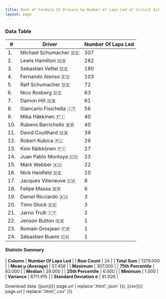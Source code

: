 ```yaml
---
title: Rank of Formula 1® Drivers by Number of Laps Led at Circuit Gilles Villeneuve
layout: page
---
```


<canvas id="chart" width="400" height="180"></canvas>
<script>
var data = {
    "datasets": [
        {
            "backgroundColor": [
                "#9C8E8D",
                "#9C8E8D",
                "#9C8E8D",
                "#9C8E8D",
                "#9C8E8D",
                "#9C8E8D",
                "#9C8E8D",
                "#9C8E8D",
                "#9C8E8D",
                "#9C8E8D",
                "#9C8E8D",
                "#9C8E8D",
                "#9C8E8D",
                "#9C8E8D",
                "#9C8E8D",
                "#9C8E8D",
                "#9C8E8D",
                "#9C8E8D",
                "#9C8E8D",
                "#9C8E8D",
                "#9C8E8D",
                "#9C8E8D",
                "#9C8E8D",
                "#9C8E8D"
            ],
            "borderColor": [
                "#1D181E",
                "#1D181E",
                "#1D181E",
                "#1D181E",
                "#1D181E",
                "#1D181E",
                "#1D181E",
                "#1D181E",
                "#1D181E",
                "#1D181E",
                "#1D181E",
                "#1D181E",
                "#1D181E",
                "#1D181E",
                "#1D181E",
                "#1D181E",
                "#1D181E",
                "#1D181E",
                "#1D181E",
                "#1D181E",
                "#1D181E",
                "#1D181E",
                "#1D181E",
                "#1D181E"
            ],
            "borderWidth": 1,
            "data": [
                307.0,
                282.0,
                180.0,
                103.0,
                72.0,
                63.0,
                61.0,
                56.0,
                40.0,
                40.0,
                39.0,
                29.0,
                27.0,
                23.0,
                22.0,
                10.0,
                8.0,
                6.0,
                3.0,
                3.0,
                2.0,
                1.0,
                1.0,
                1.0
            ],
            "label": "Number Of Laps Led"
        }
    ],
    "labels": [
        "Michael Schumacher",
        "Lewis Hamilton",
        "Sebastian Vettel",
        "Fernando Alonso",
        "Ralf Schumacher",
        "Nico Rosberg",
        "Damon Hill",
        "Giancarlo Fisichella",
        "Mika Häkkinen",
        "Rubens Barrichello",
        "David Coulthard",
        "Robert Kubica",
        "Kimi Räikkönen",
        "Juan Pablo Montoya",
        "Mark Webber",
        "Nick Heidfeld",
        "Jacques Villeneuve",
        "Felipe Massa",
        "Daniel Ricciardo",
        "Timo Glock",
        "Jarno Trulli",
        "Jenson Button",
        "Romain Grosjean",
        "Sébastien Buemi"
    ]
};
var options = {
  legend: {
    display: false
  },
  scales: {
    xAxes: [{
      ticks: {
        beginAtZero: true,
        maxRotation: 180,
        display: window.innerWidth > 800
      }
    }],
    yAxes: [{
      ticks: {
        beginAtZero: true
      }
    }]
  },
  onResize: function(chart, size) {
    chart.options.scales.xAxes[0].ticks.display = size.width > 800;
  }
};
var chart = new Chart("chart", {
    data: data,
    type: 'bar',
    options: options
});
</script>



### Data Table

| # | Driver | Number Of Laps Led |
|--|--|--|
| 1. | Michael Schumacher 🇩🇪 | 307 |
| 2. | Lewis Hamilton 🇬🇧 | 282 |
| 3. | Sebastian Vettel 🇩🇪 | 180 |
| 4. | Fernando Alonso 🇪🇸 | 103 |
| 5. | Ralf Schumacher 🇩🇪 | 72 |
| 6. | Nico Rosberg 🇩🇪 | 63 |
| 7. | Damon Hill 🇬🇧 | 61 |
| 8. | Giancarlo Fisichella 🇮🇹 | 56 |
| 9. | Mika Häkkinen 🇫🇮 | 40 |
| 10. | Rubens Barrichello 🇧🇷 | 40 |
| 11. | David Coulthard 🇬🇧 | 39 |
| 12. | Robert Kubica 🇵🇱 | 29 |
| 13. | Kimi Räikkönen 🇫🇮 | 27 |
| 14. | Juan Pablo Montoya 🇨🇴 | 23 |
| 15. | Mark Webber 🇦🇺 | 22 |
| 16. | Nick Heidfeld 🇩🇪 | 10 |
| 17. | Jacques Villeneuve 🇨🇦 | 8 |
| 18. | Felipe Massa 🇧🇷 | 6 |
| 19. | Daniel Ricciardo 🇦🇺 | 3 |
| 20. | Timo Glock 🇩🇪 | 3 |
| 21. | Jarno Trulli 🇮🇹 | 2 |
| 22. | Jenson Button 🇬🇧 | 1 |
| 23. | Romain Grosjean 🇫🇷 | 1 |
| 24. | Sébastien Buemi 🇨🇭 | 1 |

#### Statistic Summary

| **Column** | **Number Of Laps Led** |
| **Row Count** | 24 |
| **Total Sum** | 1379.000 |
| **Mean μ (Average)** | 57.458 |
| **Maximum** | 307.000 |
| **75th Percentile** | 63.000 |
| **Median** | 29.000 |
| **25th Percentile** | 6.000 |
| **Minimum** | 1.000 |
| **Variance** | 6711.915 |
| **Standard Deviation σ** | 81.926 |

Download data: [json]({{ page.url | replace:'.html','.json' }}), [csv]({{ page.url | replace:'.html','.csv' }})
